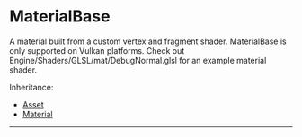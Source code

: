 # MaterialBase

A material built from a custom vertex and fragment shader. MaterialBase is only supported on Vulkan platforms. Check out Engine/Shaders/GLSL/mat/DebugNormal.glsl for an example material shader.

Inheritance:
* [Asset](Asset.md)
* [Material](Material.md)

---
